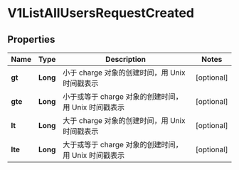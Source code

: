 
# V1ListAllUsersRequestCreated

## Properties
Name | Type | Description | Notes
------------ | ------------- | ------------- | -------------
**gt** | **Long** | 小于 charge 对象的创建时间，用 Unix 时间戳表示 |  [optional]
**gte** | **Long** | 小于或等于 charge 对象的创建时间，用 Unix 时间戳表示 |  [optional]
**lt** | **Long** | 大于 charge 对象的创建时间，用 Unix 时间戳表示 |  [optional]
**lte** | **Long** | 大于或等于 charge 对象的创建时间，用 Unix 时间戳表示 |  [optional]



